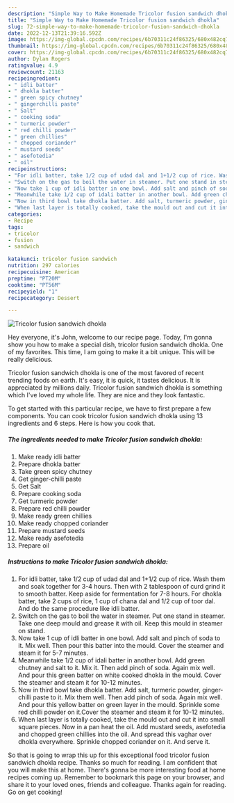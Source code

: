 ```yaml
---
description: "Simple Way to Make Homemade Tricolor fusion sandwich dhokla"
title: "Simple Way to Make Homemade Tricolor fusion sandwich dhokla"
slug: 72-simple-way-to-make-homemade-tricolor-fusion-sandwich-dhokla
date: 2022-12-13T21:39:16.592Z
image: https://img-global.cpcdn.com/recipes/6b70311c24f86325/680x482cq70/tricolor-fusion-sandwich-dhokla-recipe-main-photo.jpg
thumbnail: https://img-global.cpcdn.com/recipes/6b70311c24f86325/680x482cq70/tricolor-fusion-sandwich-dhokla-recipe-main-photo.jpg
cover: https://img-global.cpcdn.com/recipes/6b70311c24f86325/680x482cq70/tricolor-fusion-sandwich-dhokla-recipe-main-photo.jpg
author: Dylan Rogers
ratingvalue: 4.9
reviewcount: 21163
recipeingredient:
- " idli batter"
- " dhokla batter"
- " green spicy chutney"
- " gingerchilli paste"
- " Salt"
- " cooking soda"
- " turmeric powder"
- " red chilli powder"
- " green chillies"
- " chopped coriander"
- " mustard seeds"
- " asefotedia"
- " oil"
recipeinstructions:
- "For idli batter, take 1/2 cup of udad dal and 1+1/2 cup of rice. Wash them and soak together for 3-4 hours. Then with 2 tablespoon of curd grind it to smooth batter. Keep aside for fermentation for 7-8 hours. For dhokla batter, take 2 cups of rice, 1 cup of chana dal and 1/2 cup of toor dal. And do the same procedure like idli batter."
- "Switch on the gas to boil the water in steamer. Put one stand in steamer. Take one deep mould and grease it with oil. Keep this mould in steamer on stand."
- "Now take 1 cup of idli batter in one bowl. Add salt and pinch of soda to it. Mix well. Then pour this batter into the mould. Cover the steamer and steam it for 5-7 minutes."
- "Meanwhile take 1/2 cup of idali batter in another bowl. Add green chutney and salt to it. Mix it. Then add pinch of soda. Again mix well. And pour this green batter on white cooked dhokla in the mould. Cover the steamer and steam it for 10-12 minutes."
- "Now in third bowl take dhokla batter. Add salt, turmeric powder, ginger-chilli paste to it. Mix them well. Then add pinch of soda. Again mix well. And pour this yellow batter on green layer in the mould. Sprinkle some red chilli powder on it.Cover the steamer and steam it for 10-12 minutes."
- "When last layer is totally cooked, take the mould out and cut it into small square pieces. Now in a pan heat the oil. Add mustard seeds, asefotedia and chopped green chillies into the oil. And spread this vaghar over dhokla everywhere. Sprinkle chopped coriander on it. And serve it."
categories:
- Recipe
tags:
- tricolor
- fusion
- sandwich

katakunci: tricolor fusion sandwich 
nutrition: 297 calories
recipecuisine: American
preptime: "PT20M"
cooktime: "PT56M"
recipeyield: "1"
recipecategory: Dessert

---
```



![Tricolor fusion sandwich dhokla](https://img-global.cpcdn.com/recipes/6b70311c24f86325/680x482cq70/tricolor-fusion-sandwich-dhokla-recipe-main-photo.jpg)

Hey everyone, it's John, welcome to our recipe page. Today, I'm gonna show you how to make a special dish, tricolor fusion sandwich dhokla. One of my favorites. This time, I am going to make it a bit unique. This will be really delicious.



Tricolor fusion sandwich dhokla is one of the most favored of recent trending foods on earth. It's easy, it is quick, it tastes delicious. It is appreciated by millions daily. Tricolor fusion sandwich dhokla is something which I've loved my whole life. They are nice and they look fantastic.


To get started with this particular recipe, we have to first prepare a few components. You can cook tricolor fusion sandwich dhokla using 13 ingredients and 6 steps. Here is how you cook that.

<!--inarticleads1-->

##### The ingredients needed to make Tricolor fusion sandwich dhokla:

1. Make ready  idli batter
1. Prepare  dhokla batter
1. Take  green spicy chutney
1. Get  ginger-chilli paste
1. Get  Salt
1. Prepare  cooking soda
1. Get  turmeric powder
1. Prepare  red chilli powder
1. Make ready  green chillies
1. Make ready  chopped coriander
1. Prepare  mustard seeds
1. Make ready  asefotedia
1. Prepare  oil




<!--inarticleads2-->

##### Instructions to make Tricolor fusion sandwich dhokla:

1. For idli batter, take 1/2 cup of udad dal and 1+1/2 cup of rice. Wash them and soak together for 3-4 hours. Then with 2 tablespoon of curd grind it to smooth batter. Keep aside for fermentation for 7-8 hours. For dhokla batter, take 2 cups of rice, 1 cup of chana dal and 1/2 cup of toor dal. And do the same procedure like idli batter.
1. Switch on the gas to boil the water in steamer. Put one stand in steamer. Take one deep mould and grease it with oil. Keep this mould in steamer on stand.
1. Now take 1 cup of idli batter in one bowl. Add salt and pinch of soda to it. Mix well. Then pour this batter into the mould. Cover the steamer and steam it for 5-7 minutes.
1. Meanwhile take 1/2 cup of idali batter in another bowl. Add green chutney and salt to it. Mix it. Then add pinch of soda. Again mix well. And pour this green batter on white cooked dhokla in the mould. Cover the steamer and steam it for 10-12 minutes.
1. Now in third bowl take dhokla batter. Add salt, turmeric powder, ginger-chilli paste to it. Mix them well. Then add pinch of soda. Again mix well. And pour this yellow batter on green layer in the mould. Sprinkle some red chilli powder on it.Cover the steamer and steam it for 10-12 minutes.
1. When last layer is totally cooked, take the mould out and cut it into small square pieces. Now in a pan heat the oil. Add mustard seeds, asefotedia and chopped green chillies into the oil. And spread this vaghar over dhokla everywhere. Sprinkle chopped coriander on it. And serve it.




So that is going to wrap this up for this exceptional food tricolor fusion sandwich dhokla recipe. Thanks so much for reading. I am confident that you will make this at home. There's gonna be more interesting food at home recipes coming up. Remember to bookmark this page on your browser, and share it to your loved ones, friends and colleague. Thanks again for reading. Go on get cooking!
